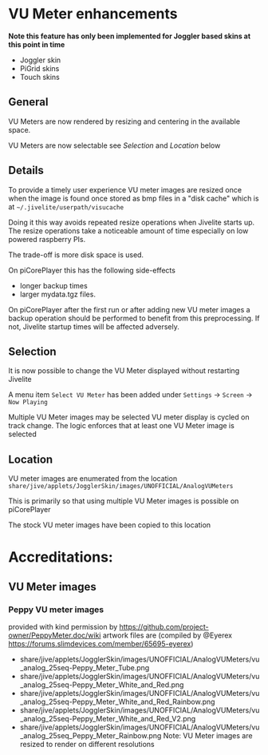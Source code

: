 # VU Meter enhancements
**Note this feature has only been implemented for Joggler based skins at this point in time**
* Joggler skin
* PiGrid skins
* Touch skins

## General
VU Meters are now rendered by resizing and centering in the available
space.

VU Meters are now selectable see *Selection* and *Location* below

## Details
To provide a timely user experience VU meter images are resized once when
the image is found once stored as bmp files in a "disk cache" which is at 
`~/.jivelite/userpath/visucache`

Doing it this way avoids repeated resize operations when Jivelite starts up.
The resize operations take a noticeable amount of time especially on low powered raspberry PIs.

The trade-off is more disk space is used.

On piCorePlayer this has the following side-effects
* longer backup times
* larger mydata.tgz files.

On piCorePlayer after the first run or after adding new VU meter images a
backup operation should be performed to benefit from this preprocessing.
If not, Jivelite startup times will be affected adversely.

## Selection
It is now possible to change the VU Meter displayed without restarting Jivelite

A menu item `Select VU Meter` has been added under
`Settings` -> `Screen` -> `Now Playing`

Multiple VU Meter images may be selected VU meter display is cycled on track change.
The logic enforces that at least one VU Meter image is selected

## Location
VU meter images are enumerated from the location
 `share/jive/applets/JogglerSkin/images/UNOFFICIAL/AnalogVUMeters`

This is primarily so that using multiple VU Meter images is possible on piCorePlayer 

The stock VU meter images have been copied to this location

# Accreditations:
## VU Meter images
### Peppy VU meter images
provided with kind permission by https://github.com/project-owner/PeppyMeter.doc/wiki
artwork files are (compiled by @Eyerex https://forums.slimdevices.com/member/65695-eyerex)
* share/jive/applets/JogglerSkin/images/UNOFFICIAL/AnalogVUMeters/vu_analog_25seq-Peppy_Meter_Tube.png
* share/jive/applets/JogglerSkin/images/UNOFFICIAL/AnalogVUMeters/vu_analog_25seq-Peppy_Meter_White_and_Red.png
* share/jive/applets/JogglerSkin/images/UNOFFICIAL/AnalogVUMeters/vu_analog_25seq-Peppy_Meter_White_and_Red_Rainbow.png
* share/jive/applets/JogglerSkin/images/UNOFFICIAL/AnalogVUMeters/vu_analog_25seq-Peppy_Meter_White_and_Red_V2.png
* share/jive/applets/JogglerSkin/images/UNOFFICIAL/AnalogVUMeters/vu_analog_25seq_Peppy_Meter_Rainbow.png
Note: VU Meter images are resized to render on different resolutions
